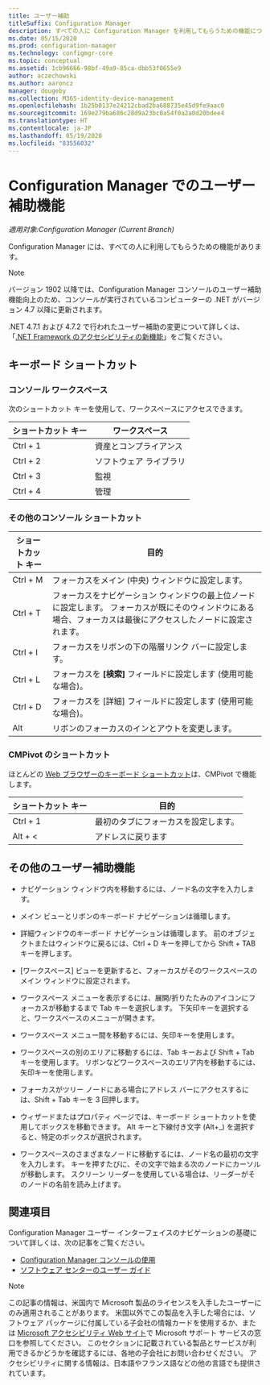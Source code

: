 ```yaml
---
title: ユーザー補助
titleSuffix: Configuration Manager
description: すべての人に Configuration Manager を利用してもらうための機能について説明します。
ms.date: 05/15/2020
ms.prod: configuration-manager
ms.technology: configmgr-core
ms.topic: conceptual
ms.assetid: 1cb96666-98bf-49a9-85ca-dbb53f0655e9
author: aczechowski
ms.author: aaroncz
manager: dougeby
ms.collection: M365-identity-device-management
ms.openlocfilehash: 1b25b0137e24212cbad2ba688735e45d9fe9aac0
ms.sourcegitcommit: 169e279ba686c28d9a23bc0a54f0a2a0d20bdee4
ms.translationtype: HT
ms.contentlocale: ja-JP
ms.lasthandoff: 05/19/2020
ms.locfileid: "83556032"
---
```

# <a name="accessibility-features-in-configuration-manager"></a>Configuration Manager でのユーザー補助機能

*適用対象:Configuration Manager (Current Branch)*


Configuration Manager には、すべての人に利用してもらうための機能があります。

> [!Note]  
> バージョン 1902 以降では、Configuration Manager コンソールのユーザー補助機能向上のため、コンソールが実行されているコンピューターの .NET がバージョン 4.7 以降に更新されます。 <!-- SCCMDocs-pr issue #3228 -->  
> 
> .NET 4.7.1 および 4.7.2 で行われたユーザー補助の変更について詳しくは、「[.NET Framework のアクセシビリティの新機能](https://docs.microsoft.com/dotnet/framework/whats-new/whats-new-in-accessibility)」をご覧ください。  



## <a name="keyboard-shortcuts"></a>キーボード ショートカット

### <a name="console-workspaces"></a>コンソール ワークスペース

次のショートカット キーを使用して、ワークスペースにアクセスできます。  

|ショートカット キー| ワークスペース|
|--------|--------|  
|Ctrl + 1| 資産とコンプライアンス|
|Ctrl + 2|  ソフトウェア ライブラリ|
|Ctrl + 3|  監視|
|Ctrl + 4|  管理|


### <a name="other-console-shortcuts"></a>その他のコンソール ショートカット

|ショートカット キー|  目的|
|--------|--------|  
|Ctrl + M|フォーカスをメイン (中央) ウィンドウに設定します。|
|Ctrl + T|フォーカスをナビゲーション ウィンドウの最上位ノードに設定します。 フォーカスが既にそのウィンドウにある場合、フォーカスは最後にアクセスしたノードに設定されます。|
|Ctrl + I|フォーカスをリボンの下の階層リンク バーに設定します。|
|Ctrl + L|フォーカスを **[検索]** フィールドに設定します (使用可能な場合)。|
|Ctrl + D|フォーカスを [詳細] フィールドに設定します (使用可能な場合)。|
|Alt     |リボンのフォーカスのインとアウトを変更します。|

### <a name="cmpivot-shortcuts"></a><a name="bkmk_cmpshortcuts"></a> CMPivot のショートカット

ほとんどの [Web ブラウザーのキーボード ショートカット](https://support.microsoft.com/help/17456/windows-internet-explorer-ease-of-access-options)は、CMPivot で機能します。

|ショートカット キー|目的|
|--------|--------|  
|Ctrl + 1|最初のタブにフォーカスを設定します。|
|Alt + &lt;|アドレスに戻ります|


## <a name="other-accessibility-features"></a>その他のユーザー補助機能

- ナビゲーション ウィンドウ内を移動するには、ノード名の文字を入力します。

- メイン ビューとリボンのキーボード ナビゲーションは循環します。

- 詳細ウィンドウのキーボード ナビゲーションは循環します。 前のオブジェクトまたはウィンドウに戻るには、Ctrl + D キーを押してから Shift + TAB キーを押します。

- [ワークスペース] ビューを更新すると、フォーカスがそのワークスペースのメイン ウィンドウに設定されます。

- ワークスペース メニューを表示するには、展開/折りたたみのアイコンにフォーカスが移動するまで Tab キーを選択します。 下矢印キーを選択すると、ワークスペースのメニューが開きます。  

- ワークスペース メニュー間を移動するには、矢印キーを使用します。  

- ワークスペースの別のエリアに移動するには、Tab キーおよび Shift + Tab キーを使用します。 リボンなどワークスペースのエリア内を移動するには、矢印キーを使用します。  

- フォーカスがツリー ノードにある場合にアドレス バーにアクセスするには、Shift + Tab キーを 3 回押します。  

- ウィザードまたはプロパティ ページでは、キーボード ショートカットを使用してボックスを移動できます。 Alt キーと下線付き文字 (Alt+_) を選択すると、特定のボックスが選択されます。     

- ワークスペースのさまざまなノードに移動するには、ノード名の最初の文字を入力します。 キーを押すたびに、その文字で始まる次のノードにカーソルが移動します。 スクリーン リーダーを使用している場合は、リーダーがそのノードの名前を読み上げます。



## <a name="see-also"></a>関連項目

Configuration Manager ユーザー インターフェイスのナビゲーションの基礎について詳しくは、次の記事をご覧ください。
- [Configuration Manager コンソールの使用](../servers/manage/admin-console.md)
- [ソフトウェア センターのユーザー ガイド](software-center.md)

> [!NOTE]  
> この記事の情報は、米国内で Microsoft 製品のライセンスを入手したユーザーにのみ適用されることがあります。 米国以外でこの製品を入手した場合には、ソフトウェア パッケージに付属している子会社の情報カードを使用するか、または [Microsoft アクセシビリティ Web サイト](https://www.microsoft.com/accessibility/)で Microsoft サポート サービスの窓口を参照してください。 このセクションに記載されている製品とサービスが利用できるかどうかを確認するには、各地の子会社にお問い合わせください。 アクセシビリティに関する情報は、日本語やフランス語などの他の言語でも提供されています。  

